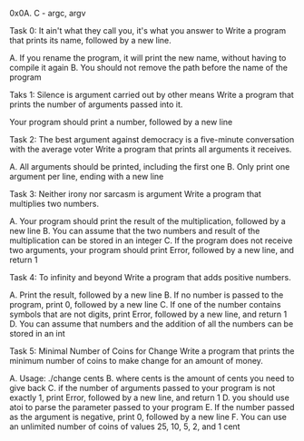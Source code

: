 0x0A. C - argc, argv

Task 0: It ain't what they call you, it's what you answer to
Write a program that prints its name, followed by a new line.

A. If you rename the program, it will print the new name, without having to compile it again
B. You should not remove the path before the name of the program

Taks 1: Silence is argument carried out by other means
Write a program that prints the number of arguments passed into it.

Your program should print a number, followed by a new line

Task 2: The best argument against democracy is a five-minute conversation with the average voter
Write a program that prints all arguments it receives.

A. All arguments should be printed, including the first one
B. Only print one argument per line, ending with a new line

Task 3: Neither irony nor sarcasm is argument
Write a program that multiplies two numbers.

A. Your program should print the result of the multiplication, followed by a new line
B. You can assume that the two numbers and result of the multiplication can be stored in an integer
C. If the program does not receive two arguments, your program should print Error, followed by a new line, and return 1

Task 4: To infinity and beyond
Write a program that adds positive numbers.

A. Print the result, followed by a new line
B. If no number is passed to the program, print 0, followed by a new line
C. If one of the number contains symbols that are not digits, print Error, followed by a new line, and return 1
D. You can assume that numbers and the addition of all the numbers can be stored in an int

Task 5: Minimal Number of Coins for Change
Write a program that prints the minimum number of coins to make change for an amount of money.

A. Usage: ./change cents
B. where cents is the amount of cents you need to give back
C. if the number of arguments passed to your program is not exactly 1, print Error, followed by a new line, and return 1
D. you should use atoi to parse the parameter passed to your program
E. If the number passed as the argument is negative, print 0, followed by a new line
F. You can use an unlimited number of coins of values 25, 10, 5, 2, and 1 cent
